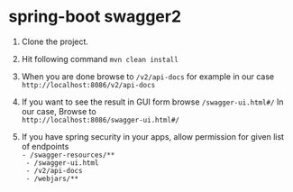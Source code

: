 # spring-boot swagger2
1. Clone the project.
2. Hit following command `mvn clean install`
3. When you are done browse to `/v2/api-docs` for example in our case <br/>
`http://localhost:8086/v2/api-docs`

4. If you want to see the result in GUI form browse `/swagger-ui.html#/`
In our case, Browse to <br/>
`http://localhost:8086/swagger-ui.html#/`
5. If you have spring security in your apps, allow permission for given list of endpoints <br/>
 `- /swagger-resources/**` <br/>
 ` - /swagger-ui.html`<br/>
 ` - /v2/api-docs`<br/>
 ` - /webjars/**`<br/>
